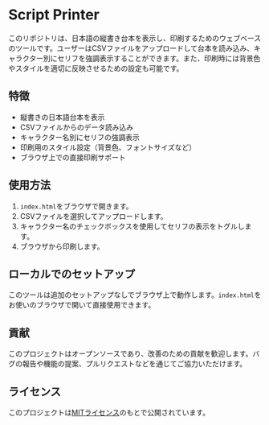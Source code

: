 # Script Printer

このリポジトリは、日本語の縦書き台本を表示し、印刷するためのウェブベースのツールです。ユーザーはCSVファイルをアップロードして台本を読み込み、キャラクター別にセリフを強調表示することができます。また、印刷時には背景色やスタイルを適切に反映させるための設定も可能です。

## 特徴

- 縦書きの日本語台本を表示
- CSVファイルからのデータ読み込み
- キャラクター名別にセリフの強調表示
- 印刷用のスタイル設定（背景色、フォントサイズなど）
- ブラウザ上での直接印刷サポート

## 使用方法

1. `index.html`をブラウザで開きます。
2. CSVファイルを選択してアップロードします。
3. キャラクター名のチェックボックスを使用してセリフの表示をトグルします。
4. ブラウザから印刷します。

## ローカルでのセットアップ

このツールは追加のセットアップなしでブラウザ上で動作します。`index.html`をお使いのブラウザで開いて直接使用できます。

## 貢献

このプロジェクトはオープンソースであり、改善のための貢献を歓迎します。バグの報告や機能の提案、プルリクエストなどを通じてご協力いただけます。

## ライセンス

このプロジェクトは[MITライセンス](LICENSE)のもとで公開されています。
